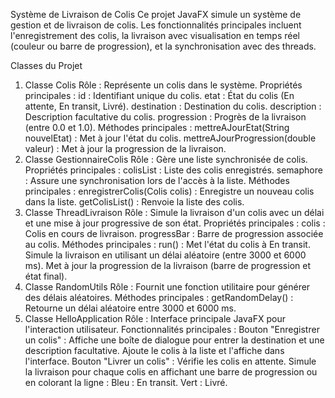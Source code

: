 
Système de Livraison de Colis
Ce projet JavaFX simule un système de gestion et de livraison de colis. Les fonctionnalités principales incluent l'enregistrement des colis, la livraison avec visualisation en temps réel (couleur ou barre de progression), et la synchronisation avec des threads.

Classes du Projet
  1. Classe Colis
      Rôle : Représente un colis dans le système.
      Propriétés principales :
          id : Identifiant unique du colis.
          etat : État du colis (En attente, En transit, Livré).
          destination : Destination du colis.
          description : Description facultative du colis.
          progression : Progrès de la livraison (entre 0.0 et 1.0).
      Méthodes principales :
          mettreAJourEtat(String nouvelEtat) : Met à jour l'état du colis.
          mettreAJourProgression(double valeur) : Met à jour la progression de la livraison.
2. Classe GestionnaireColis
      Rôle : Gère une liste synchronisée de colis.
      Propriétés principales :
          colisList : Liste des colis enregistrés.
          semaphore : Assure une synchronisation lors de l'accès à la liste.
      Méthodes principales :
          enregistrerColis(Colis colis) : Enregistre un nouveau colis dans la liste.
          getColisList() : Renvoie la liste des colis.
3. Classe ThreadLivraison
      Rôle : Simule la livraison d'un colis avec un délai et une mise à jour progressive de son état.
      Propriétés principales :
          colis : Colis en cours de livraison.
          progressBar : Barre de progression associée au colis.
      Méthodes principales :
        run() :
          Met l'état du colis à En transit.
          Simule la livraison en utilisant un délai aléatoire (entre 3000 et 6000 ms).
          Met à jour la progression de la livraison (barre de progression et état final).
4. Classe RandomUtils
      Rôle : Fournit une fonction utilitaire pour générer des délais aléatoires.
      Méthodes principales :
      getRandomDelay() : Retourne un délai aléatoire entre 3000 et 6000 ms.
5. Classe HelloApplication
      Rôle : Interface principale JavaFX pour l'interaction utilisateur.
      Fonctionnalités principales :
        Bouton "Enregistrer un colis" :
          Affiche une boîte de dialogue pour entrer la destination et une description facultative.
          Ajoute le colis à la liste et l'affiche dans l'interface.
        Bouton "Livrer un colis" :
          Vérifie les colis en attente.
          Simule la livraison pour chaque colis en affichant une barre de progression ou en colorant la ligne :
          Bleu : En transit.
          Vert : Livré.

